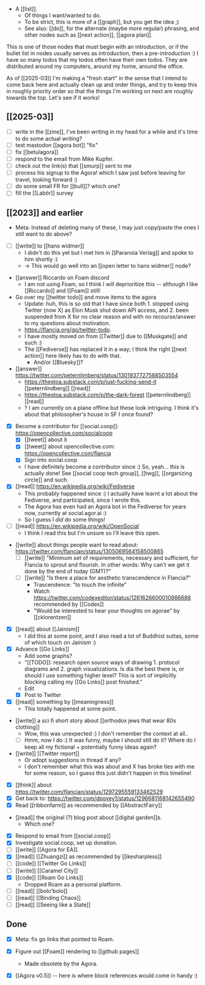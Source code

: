 - A [[list]].
  - Of things I want/wanted to do.
  - To be strict, this is more of a [[graph]], but you get the idea ;)
  - See also: [[do]], for the alternate (maybe more regular) phrasing, and other nodes such as [[next action]], [[agora plan]].

This is one of those nodes that must begin with an introduction, or if the bullet list in nodes usually serves as introduction, then a pre-introduction :)
I have so many todos that my todos often have their own todos. They are distributed around my computers, around my home, around the office.

As of [[2025-03]] I'm making a "fresh start" in the sense that I intend to come back here and actually clean up and order things, and try to keep this in roughly priority order so that the things I'm working on next are roughly towards the top. Let's see if it works!

## [[2025-03]]

- [ ] write in the [[zine]], I've been writing in my head for a while and it's time to do some actual writing?
- [ ] test mastodon [[agora bot]] "fix"
- [ ] fix [[betulagora]]
- [ ] respond to the email from Mike Kupfer.
- [ ] check out the link(s) that [[smurp]] sent to me
- [ ] process his signup to the Agora! which I saw just before leaving for travel, looking forward :)
- [ ] do some small FR for [[bull]]? which one?
- [ ] fill the [[Labör]] survey

## [[2023]] and earlier

- Meta: Instead of deleting many of these, I may just copy/paste the ones I still want to do above?
- [ ] [[write]] to [[hans widmer]]
  - I didn't do this yet but I met him in [[Paranoia Verlag]] and spoke to him shortly :)
  - -> This would go well into an [[open letter to hans widmer]] node?
- [[answer]] Riccardo on Foam discord
  - I am not using Foam, so I think I will deprioritize this -- although I like [[Riccardo]] and [[Foam]] still!
- Go over my [[twitter todo]] and move items to the agora
  - Update: huh, this is so old that I have since both 1. stopped using Twitter (now X) as Elon Musk shut down API access, and 2. been suspended from X for no clear reason and with no recourse/answer to my questions about motivation.
  - https://flancia.org/go/twitter-todo.
  - I have mostly moved on from [[Twitter]] due to [[Muskgate]] and such :)
  - The [[Fediverse]] has replaced it in a way; I think the right [[next action]] here likely has to do with that.
    - And/or [[Bluesky]]?
- [[answer]] https://twitter.com/peternlimberg/status/1301937727588503554
  - https://thestoa.substack.com/p/just-fucking-send-it [[peternlindberg]] [[read]]
  - https://thestoa.substack.com/p/the-dark-forest [[peternlindberg]] [[read]]
  - ? I am currently on a plane offline but these look intriguing. I think it's about that philosopher's house in SF I once found?
- [x] Become a contributor for [[social.coop]]: https://opencollective.com/socialcoop
  - [x] [[tweet]] about it
  - [x] [[tweet]] about opencollective.com: https://opencollective.com/flancia
  - [x] Sign into social.coop
  - I have definitely become a contributor since :) So, yeah... this is actually done! See [[social coop tech group]], [[twg]], [[organizing circle]] and such.
- [x] [[read]] https://en.wikipedia.org/wiki/Fediverse
  - This probably happened since :) I actually have learnt a lot about the Fediverse, and participated, since I wrote this.
  - The Agora has even had an Agora bot in the Fediverse for years now, currently at social.agor.ai :)
  - So I guess I *did* do some things!
- [ ] [[read]] https://en.wikipedia.org/wiki/OpenSocial
  - I think I read this but I'm unsure so I'll leave this open.
- [[write]] about things people want to read about: https://twitter.com/flancian/status/1305069564158500865
  - [ ] [[write]] "Minimum set of requirements, necessary and sufficient, for Flancia to sprout and flourish. In other words: Why can't we get it done by the end of today (GMT)?"
  - [ ] [[write]] "Is there a place for aesthetic transcendence in Flancia?"
    - Trascendence: "to touch the infinite" 
    - Watch https://twitter.com/codexeditor/status/1261626600010866688 recommended by [[Codex]]
    - "Would be interested to hear your thoughts on agorae" by [[cklorentzen]]
- [x] [[read]] about [[Jainism]]
  - I did this at some point, and I also read a lot of Buddhist suttas, some of which touch on Jainism :)
- [x] Advance [[Go Links]]
    - Add some graphs?
    - "[[TODO]]: research open source ways of drawing 1. protocol diagrams and 2. graph visualizations. Is dia the best there is, or should I use something higher level? This is sort of implicitly blocking calling my [[Go Links]] post finished."
    - Edit
    - [x] Post to Twitter
- [x] [[read]] something by [[meaningness]]
  - This totally happened at some point.
- [[write]] a sci fi short story about [[orthodox jews that wear 80s clothing]]
  - Wow, this was unexpected :) I don't remember the context at all..
  - [ ] Hmm, now I do :) It was funny, maybe I should still do it? Where do I keep all my fictional + potentially funny ideas again?
- [[write]] [[Twitter report]]
  - Or adopt suggestions in thread if any?
  - I don't remember what this was about and X has broke ties with me for some reason, so I guess this just didn't happen in this timeline!
- [x] [[think]] about https://twitter.com/flancian/status/1297295559133462529
- [x] Get back to: https://twitter.com/dpovey1/status/1296681168142655490
- [x] Read [[ribbonfarm]] as recommended by [[AbstractFairy]]
- [[read]] the original (?) blog post about [[digital garden]]s.
  - Which one?
- [x] Respond to email from [[social.coop]]
- [x] Investigate social.coop, set up donation.
- [ ] [[write]] [[Agora for EA]].
- [x] [[read]] [[Zhuangzi]] as recommended by [[ikesharpless]]
- [ ] [[code]] [[Twitter Go Links]]
- [ ] [[write]] [[Caramel City]]
- [x] [[code]] [[Roam Go Links]]
  - Dropped Roam as a personal platform.
- [ ] [[read]] [[bolo'bolo]]
- [ ] [[read]] [[Binding Chaos]]
- [ ] [[read]] [[Seeing like a State]]

## Done
- [x] Meta: fix go links that pointed to Roam. 
- [x] Figure out [[Foam]] rendering to [[github pages]]
  - Made obsolete by the Agora.
- [x] [[Agora v0.5]] -- here is where block references would come in handy :)

